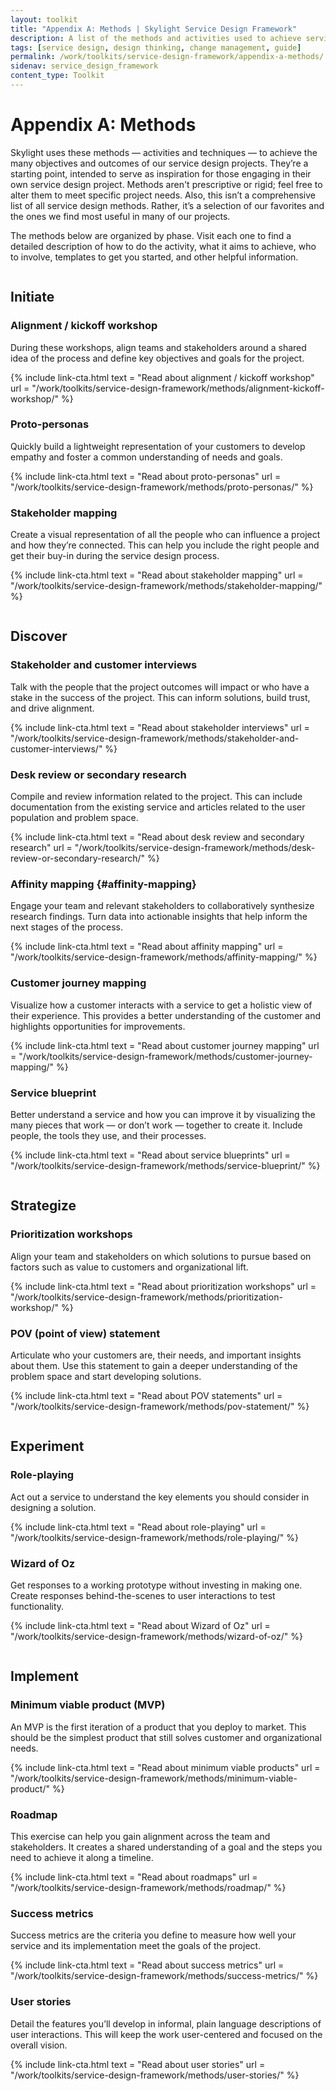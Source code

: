 ```yaml
---
layout: toolkit
title: "Appendix A: Methods | Skylight Service Design Framework"
description: A list of the methods and activities used to achieve service design outcomes in each phase of a project.
tags: [service design, design thinking, change management, guide]
permalink: /work/toolkits/service-design-framework/appendix-a-methods/
sidenav: service_design_framework
content_type: Toolkit
---
```


# Appendix A: Methods

Skylight uses these methods — activities and techniques — to achieve the many objectives and outcomes of our service design projects. They’re a starting point, intended to serve as inspiration for those engaging in their own service design project. Methods aren't prescriptive or rigid; feel free to alter them to meet specific project needs. Also, this isn’t a comprehensive list of all service design methods. Rather, it’s a selection of our favorites and the ones we find most useful in many of our projects.

The methods below are organized by phase. Visit each one to find a detailed description of how to do the activity, what it aims to achieve, who to involve, templates to get you started, and other helpful information.

<div class="sdf__heading-section">
  <img class="sdf__icon" src="/img/service_design/icons/initiate.svg" alt="">
  <h2 class="my-0 ml-3">Initiate</h2>
</div>

### Alignment / kickoff workshop

During these workshops, align teams and stakeholders around a shared idea of the process and define key objectives and goals for the project.

{% include link-cta.html
  text = "Read about alignment / kickoff workshop"
  url = "/work/toolkits/service-design-framework/methods/alignment-kickoff-workshop/"
%}

### Proto-personas

Quickly build a lightweight representation of your customers to develop empathy and foster a common understanding of needs and goals.

{% include link-cta.html
  text = "Read about proto-personas"
  url = "/work/toolkits/service-design-framework/methods/proto-personas/"
%}

### Stakeholder mapping

Create a visual representation of all the people who can influence a project and how they’re connected. This can help you include the right people and get their buy-in during the service design process.

{% include link-cta.html
  text = "Read about stakeholder mapping"
  url = "/work/toolkits/service-design-framework/methods/stakeholder-mapping/"
%}

<div class="sdf__heading-section">
  <img class="sdf__icon" src="/img/service_design/icons/discover.svg" alt="">
  <h2 class="my-0 ml-3">Discover</h2>
</div>

### Stakeholder and customer interviews

Talk with the people that the project outcomes will impact or who have a stake in the success of the project. This can inform solutions, build trust, and drive alignment.

{% include link-cta.html
  text = "Read about stakeholder interviews"
  url = "/work/toolkits/service-design-framework/methods/stakeholder-and-customer-interviews/"
%}

### Desk review or secondary research

Compile and review information related to the project. This can include documentation from the existing service and articles related to the user population and problem space.

{% include link-cta.html
  text = "Read about desk review and secondary research"
  url = "/work/toolkits/service-design-framework/methods/desk-review-or-secondary-research/"
%}

### Affinity mapping {#affinity-mapping}

Engage your team and relevant stakeholders to collaboratively synthesize research findings. Turn data into actionable insights that help inform the next stages of the process.

{% include link-cta.html
  text = "Read about affinity mapping"
  url = "/work/toolkits/service-design-framework/methods/affinity-mapping/"
%}

### Customer journey mapping

Visualize how a customer interacts with a service to get a holistic view of their experience. This provides a better understanding of the customer and highlights opportunities for improvements.

{% include link-cta.html
  text = "Read about customer journey mapping"
  url = "/work/toolkits/service-design-framework/methods/customer-journey-mapping/"
%}

### Service blueprint

Better understand a service and how you can improve it by visualizing the many pieces that work — or don’t work — together to create it. Include people, the tools they use, and their processes.

{% include link-cta.html
  text = "Read about service blueprints"
  url = "/work/toolkits/service-design-framework/methods/service-blueprint/"
%}

<div class="sdf__heading-section">
  <img class="sdf__icon" src="/img/service_design/icons/strategize.svg" alt="">
  <h2 class="my-0 ml-3">Strategize</h2>
</div>

### Prioritization workshops

Align your team and stakeholders on which solutions to pursue based on factors such as value to customers and organizational lift.

{% include link-cta.html
  text = "Read about prioritization workshops"
  url = "/work/toolkits/service-design-framework/methods/prioritization-workshop/"
%}

### POV (point of view) statement

Articulate who your customers are, their needs, and important insights about them. Use this statement to gain a deeper understanding of the problem space and start developing solutions.

{% include link-cta.html
  text = "Read about POV statements"
  url = "/work/toolkits/service-design-framework/methods/pov-statement/"
%}

<div class="sdf__heading-section">
  <img class="sdf__icon" src="/img/service_design/icons/experiment.svg" alt="">
  <h2 class="my-0 ml-3">Experiment</h2>
</div>

### Role-playing

Act out a service to understand the key elements you should consider in designing a solution.

{% include link-cta.html
  text = "Read about role-playing"
  url = "/work/toolkits/service-design-framework/methods/role-playing/"
%}

### Wizard of Oz

Get responses to a working prototype without investing in making one. Create responses behind-the-scenes to user interactions to test functionality.

{% include link-cta.html
  text = "Read about Wizard of Oz"
  url = "/work/toolkits/service-design-framework/methods/wizard-of-oz/"
%}

<div class="sdf__heading-section">
  <img class="sdf__icon" src="/img/service_design/icons/implement.svg" alt="">
  <h2 class="my-0 ml-3">Implement</h2>
</div>

### Minimum viable product (MVP)

An MVP is the first iteration of a product that you deploy to market. This should be the simplest product that still solves customer and organizational needs.

{% include link-cta.html
  text = "Read about minimum viable products"
  url = "/work/toolkits/service-design-framework/methods/minimum-viable-product/"
%}

### Roadmap

This exercise can help you gain alignment across the team and stakeholders. It creates a shared understanding of a goal and the steps you need to achieve it along a timeline.

{% include link-cta.html
  text = "Read about roadmaps"
  url = "/work/toolkits/service-design-framework/methods/roadmap/"
%}

### Success metrics

Success metrics are the criteria you define to measure how well your service and its implementation meet the goals of the project.

{% include link-cta.html
  text = "Read about success metrics"
  url = "/work/toolkits/service-design-framework/methods/success-metrics/"
%}

### User stories

Detail the features you’ll develop in informal, plain language descriptions of user interactions. This will keep the work user-centered and focused on the overall vision.

{% include link-cta.html
  text = "Read about user stories"
  url = "/work/toolkits/service-design-framework/methods/user-stories/"
%}
